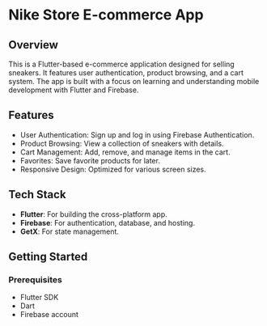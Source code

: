 # Nike Store E-commerce App

## Overview
This is a Flutter-based e-commerce application designed for selling sneakers. It features user authentication, product browsing, and a cart system. The app is built with a focus on learning and understanding mobile development with Flutter and Firebase.

## Features
- User Authentication: Sign up and log in using Firebase Authentication.
- Product Browsing: View a collection of sneakers with details.
- Cart Management: Add, remove, and manage items in the cart.
- Favorites: Save favorite products for later.
- Responsive Design: Optimized for various screen sizes.

## Tech Stack
- **Flutter**: For building the cross-platform app.
- **Firebase**: For authentication, database, and hosting.
- **GetX**: For state management.

## Getting Started

### Prerequisites
- Flutter SDK
- Dart
- Firebase account


